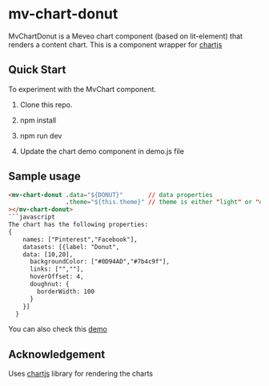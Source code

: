 # mv-chart-donut

MvChartDonut is a Meveo chart component (based on lit-element) that renders a content chart.  This is a component wrapper for [chartjs](https://www.chartjs.org/)

## Quick Start

To experiment with the MvChart component.

1. Clone this repo.

2. npm install

3. npm run dev

4. Update the chart demo component in demo.js file

## Sample usage

```html
<mv-chart-donut .data="${DONUT}"       // data properties
                .theme="${this.theme}" // theme is either "light" or "dark"
></mv-chart-donut>
```javascript
The chart has the following properties:
{
    names: ["Pinterest","Facebook"],
    datasets: [{label: "Donut",
    data: [10,20],
      backgroundColor: ["#0D94AD","#7b4c9f"],
      links: ["",""],
      hoverOffset: 4,
      doughnut: {
        borderWidth: 100
      }
    }]
  }
```

You can also check this [demo](https://chart.meveo.org/)

## Acknowledgement
Uses [chartjs](https://www.chartjs.org/) library for rendering the charts